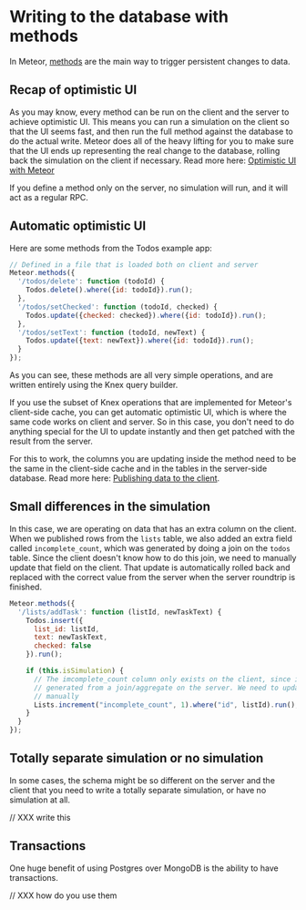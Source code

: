 <h1>Writing to the database with methods</h1>

In Meteor, [methods](http://docs.meteor.com/#/full/meteor_methods) are the main way to trigger persistent changes to data.

## Recap of optimistic UI

As you may know, every method can be run on the client and the server to achieve optimistic UI. This means you can run a simulation on the client so that the UI seems fast, and then run the full method against the database to do the actual write. Meteor does all of the heavy lifting for you to make sure that the UI ends up representing the real change to the database, rolling back the simulation on the client if necessary. Read more here: [Optimistic UI with Meteor](http://info.meteor.com/blog/optimistic-ui-with-meteor-latency-compensation)

If you define a method only on the server, no simulation will run, and it will act as a regular RPC.

## Automatic optimistic UI

Here are some methods from the Todos example app:

```js
// Defined in a file that is loaded both on client and server
Meteor.methods({
  '/todos/delete': function (todoId) {
    Todos.delete().where({id: todoId}).run();
  },
  '/todos/setChecked': function (todoId, checked) {
    Todos.update({checked: checked}).where({id: todoId}).run();
  },
  '/todos/setText': function (todoId, newText) {
    Todos.update({text: newText}).where({id: todoId}).run();
  }
});
```

As you can see, these methods are all very simple operations, and are written entirely using the Knex query builder.

If you use the subset of Knex operations that are implemented for Meteor's client-side cache, you can get automatic optimistic UI, which is where the same code works on client and server. So in this case, you don't need to do anything special for the UI to update instantly and then get patched with the result from the server.

For this to work, the columns you are updating inside the method need to be the same in the client-side cache and in the tables in the server-side database. Read more here: [Publishing data to the client](publish.md).

## Small differences in the simulation

In this case, we are operating on data that has an extra column on the client. When we published rows from the `lists` table, we also added an extra field called `incomplete_count`, which was generated by doing a join on the `todos` table. Since the client doesn't know how to do this join, we need to manually update that field on the client. That update is automatically rolled back and replaced with the correct value from the server when the server roundtrip is finished.

```js
Meteor.methods({
  '/lists/addTask': function (listId, newTaskText) {
    Todos.insert({
      list_id: listId,
      text: newTaskText,
      checked: false
    }).run();

    if (this.isSimulation) {
      // The imcomplete_count column only exists on the client, since it is
      // generated from a join/aggregate on the server. We need to update it
      // manually
      Lists.increment("incomplete_count", 1).where("id", listId).run();
    }
  }
});
```

## Totally separate simulation or no simulation

In some cases, the schema might be so different on the server and the client that you need to write a totally separate simulation, or have no simulation at all.

// XXX write this

## Transactions

One huge benefit of using Postgres over MongoDB is the ability to have transactions.

// XXX how do you use them
